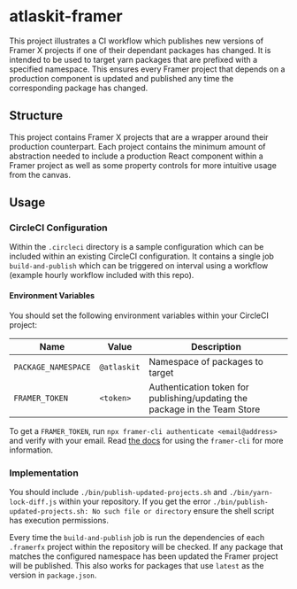 # atlaskit-framer

This project illustrates a CI workflow which publishes new versions of Framer X projects if one of their dependant packages has changed. It is intended to be used to target yarn packages that are prefixed with a specified namespace. This ensures every Framer project that depends on a production component is updated and published any time the corresponding package has changed.

## Structure

This project contains Framer X projects that are a wrapper around their production counterpart. Each project contains the minimum amount of abstraction needed to include a production React component within a Framer project as well as some property controls for more intuitive usage from the canvas.

## Usage

### CircleCI Configuration

Within the `.circleci` directory is a sample configuration which can be included within an existing CircleCI configuration. It contains a single job `build-and-publish` which can be triggered on interval using a workflow (example hourly workflow included with this repo).

#### Environment Variables

You should set the following environment variables within your CircleCI project:

| Name                | Value       | Description                                                                |
| ------------------- | ----------- | -------------------------------------------------------------------------- |
| `PACKAGE_NAMESPACE` | `@atlaskit` | Namespace of packages to target                                            |
| `FRAMER_TOKEN`      | `<token>`   | Authentication token for publishing/updating the package in the Team Store |

To get a `FRAMER_TOKEN`, run `npx framer-cli authenticate <email@address>` and verify with your email. Read [the docs](https://www.npmjs.com/package/framer-cli) for using the `framer-cli` for more information.

### Implementation

You should include `./bin/publish-updated-projects.sh` and `./bin/yarn-lock-diff.js` within your repository. If you get the error `./bin/publish-updated-projects.sh: No such file or directory` ensure the shell script has execution permissions.

Every time the `build-and-publish` job is run the dependencies of each `.framerfx` project within the repository will be checked. If any package that matches the configured namespace has been updated the Framer project will be published. This also works for packages that use `latest` as the version in `package.json`.
